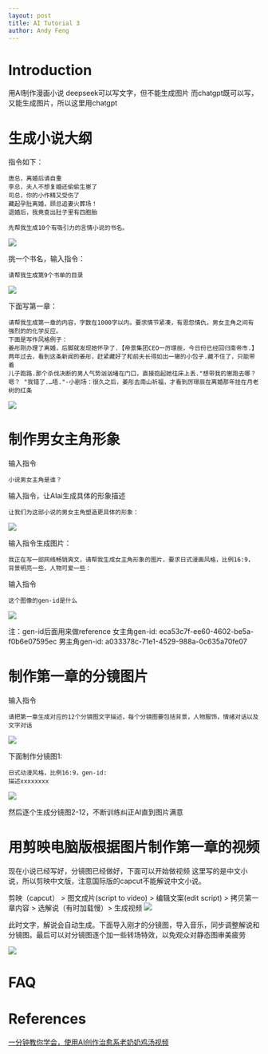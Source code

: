 ```yaml
---
layout: post
title: AI Tutorial 3
author: Andy Feng
---
```

# Introduction
用AI制作漫画小说
deepseek可以写文字，但不能生成图片
而chatgpt既可以写，又能生成图片，所以这里用chatgpt
# 生成小说大纲
指令如下：
```现在你是一位网络畅销爽文作家，帮我写一篇短篇小说，一下是番茄小说网女频榜单畅销的书单：
唐总，离婚后请自重
李总，夫人不想复婚还偷偷生崽了
司总，你的小作精又受伤了
藏起孕肚离婚，顾总追妻火葬场！
退婚后，我竟查出肚子里有四胞胎

先帮我生成10个有吸引力的言情小说的书名。
```

![](/images/posts/2025-05-12-01.jpg)

挑一个书名，输入指令：
```
请帮我生成第9个书单的目录
```

![](/images/posts/2025-05-12-02.jpg)

下面写第一章：

```
请帮我生成第一章的内容，字数在1000字以内。要求情节紧凑，有恩怨情仇，男女主角之间有强烈的的化学反应。
下面是写作风格例子：
姜彤刚办理了离婚，后脚就发现她怀孕了.【帝景集团CEO一厉璟辰，今日份已经回归南帝市.】
两年过去，看到这条新闻的姜彤，赶紧藏好了和前夫长得如出一辙的小包子.藏不住了，只能带着
儿子跑路.那个杀伐决断的男人气势汹汹堵在门口，直接抱起她往床上丢."想带我的崽跑去哪？
嗯？ "我错了.…唔."-小剧场：很久之后，姜彤去南山祈福，才看到厉璟辰在离婚那年挂在月老树的红条
```

![](/images/posts/2025-05-12-03.jpg)
# 制作男女主角形象
输入指令

```
小说男女主角是谁？
```

输入指令，让AIai生成具体的形象描述
```
让我们为这部小说的男女主角塑造更具体的形象：
```

![](/images/posts/2025-05-12-04.jpg)

输入指令生成图片：
```
我正在写一部网络畅销爽文，请帮我生成女主角形象的图片，要求日式漫画风格，比例16:9，背景明亮一些，人物可爱一些：
```

输入指令
```
这个图像的gen-id是什么
```

![](/images/posts/2025-05-12-05.jpg)

注：gen-id后面用来做reference
女主角gen-id: eca53c7f-ee60-4602-be5a-f0b6e07595ec
男主角gen-id: a033378c-71e1-4529-988a-0c635a70fe07

# 制作第一章的分镜图片
输入指令
```
请把第一章生成对应的12个分镜图文字描述，每个分镜图要包括背景，人物服饰，情绪对话以及文字对话
```
![](/images/posts/2025-05-12-06.jpg)

下面制作分镜图1:
```
日式动漫风格，比例16:9，gen-id:
描述xxxxxxxx
```
![](/images/posts/2025-05-12-10.jpg)

然后逐个生成分镜图2-12，不断训练纠正AI直到图片满意

# 用剪映电脑版根据图片制作第一章的视频
现在小说已经写好，分镜图已经做好，下面可以开始做视频
这里写的是中文小说，所以剪映中文版，注意国际版的capcut不能解说中文小说。

剪映（capcut） > 图文成片(script to video) > 编辑文案(edit script) > 拷贝第一章内容 > 选解说（有时加载慢）>  生成视频
![](/images/posts/2025-05-12-07.jpg)

此时文字，解说会自动生成。下面导入刚才的分镜图，导入音乐，同步调整解说和分镜图。最后可以对分镜图逐个加一些转场特效，以免观众对静态图审美疲劳

![](/images/posts/2025-05-12-12.jpg)

# FAQ

# References 
[一分钟教你学会，使用AI创作治愈系老奶奶鸡汤视频](https://www.youtube.com/watch?v=LmIYsGUVV-8)
